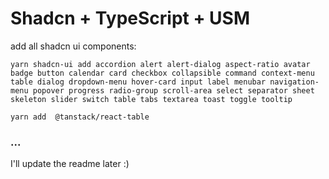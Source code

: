 # Shadcn + TypeScript + USM

add all shadcn ui components:

```
yarn shadcn-ui add accordion alert alert-dialog aspect-ratio avatar badge button calendar card checkbox collapsible command context-menu table dialog dropdown-menu hover-card input label menubar navigation-menu popover progress radio-group scroll-area select separator sheet skeleton slider switch table tabs textarea toast toggle tooltip

yarn add  @tanstack/react-table
```

### ...
I'll update the readme later :)